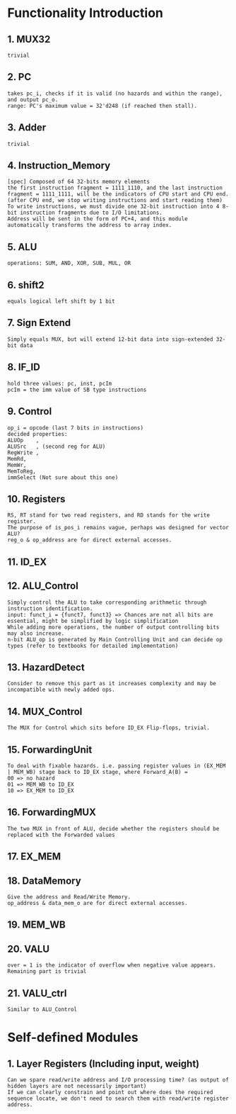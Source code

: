 # Functionality Introduction

## 1. MUX32 
    trivial

## 2. PC
    takes pc_i, checks if it is valid (no hazards and within the range), and output pc_o. 
    range: PC's maximum value = 32'd248 (if reached then stall).

## 3. Adder
    trivial

## 4. Instruction_Memory
    [spec] Composed of 64 32-bits memory elements
    the first instruction fragment = 1111_1110, and the last instruction fragment = 1111_1111, will be the indicators of CPU start and CPU end. (after CPU end, we stop writing instructions and start reading them)
    To write instructions, we must divide one 32-bit instruction into 4 8-bit instruction fragments due to I/O limitations.
    Address will be sent in the form of PC+4, and this module automatically transforms the address to array index.

## 5. ALU
    operations: SUM, AND, XOR, SUB, MUL, OR

## 6. shift2
    equals logical left shift by 1 bit

## 7. Sign Extend
    Simply equals MUX, but will extend 12-bit data into sign-extended 32-bit data

## 8. IF_ID
    hold three values: pc, inst, pcIm
    pcIm = the imm value of SB type instructions

## 9. Control
    op_i = opcode (last 7 bits in instructions)
    decided properties: 
    ALUOp    ,
    ALUSrc   , (second reg for ALU)
    RegWrite ,
    MemRd,
    MemWr,
    MemToReg,
    immSelect (Not sure about this one)

## 10. Registers
    RS, RT stand for two read registers, and RD stands for the write register.
    The purpose of is_pos_i remains vague, perhaps was designed for vector ALU?
    reg_o & op_address are for direct external accesses.

## 11. ID_EX

## 12. ALU_Control
    Simply control the ALU to take corresponding arithmetic through instruction identification.
    input: funct_i = {funct7, funct3} => Chances are not all bits are essential, might be simplified by logic simplification
    While adding more operations, the number of output controlling bits may also increase.
    n-bit ALU_op is generated by Main Controlling Unit and can decide op types (refer to textbooks for detailed implementation)

## 13. HazardDetect
    Consider to remove this part as it increases complexity and may be incompatible with newly added ops.

## 14. MUX_Control
    The MUX for Control which sits before ID_EX Flip-flops, trivial.

## 15. ForwardingUnit
    To deal with fixable hazards. i.e. passing register values in (EX_MEM | MEM_WB) stage back to ID_EX stage, where Forward_A(B) =
    00 => no hazard
    01 => MEM_WB to ID_EX
    10 => EX_MEM to ID_EX

## 16. ForwardingMUX
    The two MUX in front of ALU, decide whether the registers should be replaced with the Forwarded values

## 17. EX_MEM

## 18. DataMemory
    Give the address and Read/Write Memory.
    op_address & data_mem_o are for direct external accesses.

## 19. MEM_WB

## 20. VALU
    over = 1 is the indicator of overflow when negative value appears. 
    Remaining part is trivial

## 21. VALU_ctrl
    Similar to ALU_Control

# Self-defined Modules

## 1. Layer Registers (Including input, weight)
    Can we spare read/write address and I/O processing time? (as output of hidden layers are not necessarily important)
    If we can clearly constrain and point out where does the required sequence locate, we don't need to search them with read/write register address.